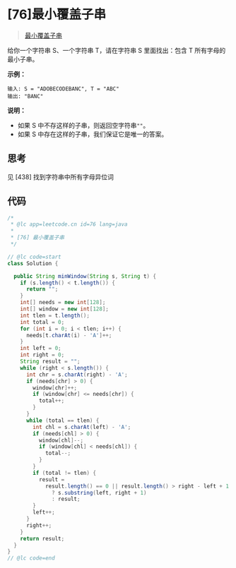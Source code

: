 # [76]最小覆盖子串

> [最小覆盖子串](https://leetcode-cn.com/problems/minimum-window-substring/description/)

给你一个字符串 S、一个字符串 T，请在字符串 S 里面找出：包含 T 所有字母的最小子串。

**示例：**

```
输入: S = "ADOBECODEBANC", T = "ABC"
输出: "BANC"
```

**说明：**

- 如果 S 中不存这样的子串，则返回空字符串`""`。
- 如果 S 中存在这样的子串，我们保证它是唯一的答案。

## 思考

见 [438] 找到字符串中所有字母异位词

## 代码

```java
/*
 * @lc app=leetcode.cn id=76 lang=java
 *
 * [76] 最小覆盖子串
 */

// @lc code=start
class Solution {

  public String minWindow(String s, String t) {
    if (s.length() < t.length()) {
      return "";
    }
    int[] needs = new int[128];
    int[] window = new int[128];
    int tlen = t.length();
    int total = 0;
    for (int i = 0; i < tlen; i++) {
      needs[t.charAt(i) - 'A']++;
    }
    int left = 0;
    int right = 0;
    String result = "";
    while (right < s.length()) {
      int chr = s.charAt(right) - 'A';
      if (needs[chr] > 0) {
        window[chr]++;
        if (window[chr] <= needs[chr]) {
          total++;
        }
      }
      while (total == tlen) {
        int chl = s.charAt(left) - 'A';
        if (needs[chl] > 0) {
          window[chl]--;
          if (window[chl] < needs[chl]) {
            total--;
          }
        }
        if (total != tlen) {
          result =
            result.length() == 0 || result.length() > right - left + 1
              ? s.substring(left, right + 1)
              : result;
        }
        left++;
      }
      right++;
    }
    return result;
  }
}
// @lc code=end

```
